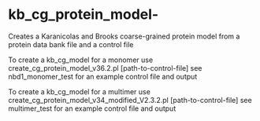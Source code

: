 # kb_cg_protein_model-
Creates a Karanicolas and Brooks coarse-grained protein model from a protein data bank file and a control file

To create a kb_cg_model for a monomer use create_cg_protein_model_v36.2.pl [path-to-control-file]
see nbd1_monomer_test for an example control file and output

To create a kb_cg_model for a multimer use create_cg_protein_model_v34_modified_V2.3.2.pl [path-to-control-file]
see multimer_test for an example control file and output
